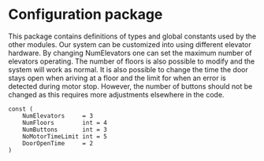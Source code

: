 # Configuration package

This package contains definitions of types and global constants used by the other modules. 
Our system can be customized into using different elevator hardware. By changing NumElevators one can set the maximum number of elevators operating. The number of floors is also possible to modify and the system will work as normal. It is also possible to change the time the door stays open when ariving at a floor and the limit for when an error is detected during motor stop. However, the number of buttons should not be changed as this requires more adjustments elsewhere in the code. 
```
const (
	NumElevators     = 3
	NumFloors    	 int = 4
	NumButtons   	 int = 3
	NoMotorTimeLimit int = 5
	DoorOpenTime	 = 2
)
```
